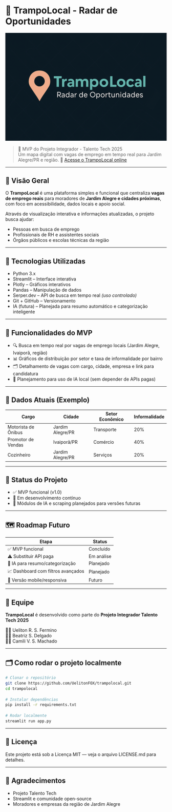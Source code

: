 # 📍 TrampoLocal - Radar de Oportunidades

<p align="center">
  <img src="assets/banner.png" width="1000">
</p>


> 🧪 MVP do Projeto Integrador - Talento Tech 2025  
> Um mapa digital com vagas de emprego em tempo real para Jardim Alegre/PR e região.
🔗 [Acesse o TrampoLocal online](https://trampolocal.streamlit.app)


---

## 🚀 Visão Geral

O **TrampoLocal** é uma plataforma simples e funcional que centraliza **vagas de emprego reais** para moradores de **Jardim Alegre e cidades próximas**, com foco em acessibilidade, dados locais e apoio social.

Através de visualização interativa e informações atualizadas, o projeto busca ajudar:
- Pessoas em busca de emprego
- Profissionais de RH e assistentes sociais
- Órgãos públicos e escolas técnicas da região

---

## 🧰 Tecnologias Utilizadas

- Python 3.x
- Streamlit – Interface interativa
- Plotly – Gráficos interativos
- Pandas – Manipulação de dados
- Serper.dev – API de busca em tempo real *(uso controlado)*
- Git + GitHub – Versionamento
- IA (futura) – Planejada para resumo automático e categorização inteligente

---

## 🎯 Funcionalidades do MVP

- 🔍 Busca em tempo real por vagas de emprego locais (Jardim Alegre, Ivaiporã, região)
- 📊 Gráficos de distribuição por setor e taxa de informalidade por bairro
- 🗂️ Detalhamento de vagas com cargo, cidade, empresa e link para candidatura
- 🧠 Planejamento para uso de IA local (sem depender de APIs pagas)

---

## 📌 Dados Atuais (Exemplo)

| Cargo               | Cidade           | Setor Econômico | Informalidade |
|---------------------|------------------|------------------|----------------|
| Motorista de Ônibus | Jardim Alegre/PR | Transporte       | 20%            |
| Promotor de Vendas  | Ivaiporã/PR      | Comércio         | 40%            |
| Cozinheiro          | Jardim Alegre/PR | Serviços         | 20%            |

---

## 🧪 Status do Projeto

- ✅ MVP funcional (v1.0)
- 🔧 Em desenvolvimento contínuo
- 🧠 Módulos de IA e scraping planejados para versões futuras

---

## 🗺️ Roadmap Futuro

| Etapa                             | Status     |
|----------------------------------|------------|
| ✅ MVP funcional                  | Concluído  |
| ⚠️ Substituir API paga           | Em análise |
| 🧠 IA para resumo/categorização  | Planejado  |
| 📈 Dashboard com filtros avançados | Planejado  |
| 📱 Versão mobile/responsiva      | Futuro     |

---

## 💬 Equipe

**TrampoLocal** é desenvolvido como parte do **Projeto Integrador Talento Tech 2025**

👨‍💻 Ueliton R. S. Fermino  
👩‍💻 Beatriz S. Delgado  
👩‍💻 Camili V. S. Machado

---

## 🗂️ Como rodar o projeto localmente

```bash
# Clonar o repositório
git clone https://github.com/UelitonFOX/trampolocal.git
cd trampolocal

# Instalar dependências
pip install -r requirements.txt

# Rodar localmente
streamlit run app.py
```


---

## 📄 Licença

Este projeto está sob a Licença MIT — veja o arquivo LICENSE.md para detalhes.

---

## 🙏 Agradecimentos

- Projeto Talento Tech
- Streamlit e comunidade open-source
- Moradores e empresas da região de Jardim Alegre
